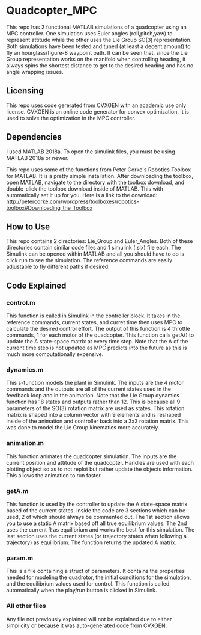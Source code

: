# Quadcopter_MPC
This repo has 2 functional MATLAB simulations of a quadcopter using an MPC controller. One simulation uses Euler angles (roll,pitch,yaw) to represent attitude while the other uses the Lie Group SO(3) representation. Both simulations have been tested and tuned (at least a decent amount) to fly an hourglass/figure-8 waypoint path. It can be seen that, since the Lie Group representation works on the manifold when controlling heading, it always spins the shortest distance to get to the desired heading and has no angle wrapping issues.
## Licensing
This repo uses code gererated from CVXGEN with an academic use only license. CVXGEN is an online code generator for convex optimization. It is used to solve the optimization in the MPC controller.
## Dependencies
I used MATLAB 2018a. To open the simulink files, you must be using MATLAB 2018a or newer.

This repo uses some of the functions from Peter Corke's Robotics Toolbox for MATLAB. It is a pretty simple installation. After downloading the toolbox, open MATLAB, navigate to the directory with the toolbox download, and double-click the toolbox download inside of MATLAB. This with automatically set it up for you. Here is a link to the download: http://petercorke.com/wordpress/toolboxes/robotics-toolbox#Downloading_the_Toolbox
## How to Use
This repo contains 2 directories: Lie_Group and Euler_Angles. Both of these directories contain similar code files and 1 simulink (.slx) file each. The Simulink can be opened within MATLAB and all you should have to do is click run to see the simulation. The reference commands are easily adjustable to fly different paths if desired.
## Code Explained
### control.m
This function is called in Simulink in the controller block. It takes in the reference commands, current states, and curret time then uses MPC to calculate the desired control effort. The output of this function is 4 throttle commands, 1 for each motor of the quadcopter. This function calls getA() to update the A state-space matrix at every time step. Note that the A of the current time step is not updated as MPC predicts into the future as this is much more computationally expensive.
### dynamics.m
This s-function models the plant in Simulink. The inputs are the 4 motor commands and the outputs are all of the current states used in the feedback loop and in the animation. Note that the Lie Group dynamics function has 18 states and outputs rather than 12. This is because all 9 parameters of the SO(3) rotation matrix are used as states. This rotation matrix is shaped into a column vector with 9 elements and is reshaped inside of the animation and controller back into a 3x3 rotation matrix. This was done to model the Lie Group kinematics more accurately.
### animation.m
This function animates the quadcopter simulation. The inputs are the current position and attitude of the quadcopter. Handles are used with each plotting object so as to not replot but rather update the objects information. This allows the animation to run faster.
### getA.m
This function is used by the controller to update the A state-space matrix based of the current states. Inside the code are 3 sections which can be used, 2 of which should always be commented out. The 1st section allows you to use a static A matrix based off all true equilibrium values. The 2nd uses the current R as equilibrium and works the best for this simulation. The last section uses the current states (or trajectory states when following a trajectory) as equilibrium. The function returns the updated A matrix.
### param.m
This is a file containing a struct of parameters. It contains the properties needed for modeling the quadrotor, the initial conditions for the simulation, and the equilibrium values used for control. This function is called automatically when the play/run button is clicked in Simulink.
### All other files
Any file not previously explained will not be explained due to either simplicity or because it was auto-generated code from CVXGEN.
